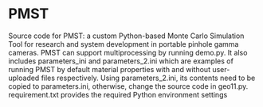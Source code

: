 # PMST
Source code for PMST: a custom Python-based Monte Carlo Simulation Tool for research and system development in portable pinhole gamma cameras.
PMST can support multiprocessing by running demo.py. It also includes parameters_ini and parameters_2.ini which are examples of running PMST by default material properties with and without user-uploaded files respectively. Using parameters_2.ini, its contents need to be copied to parameters.ini, otherwise, change the source code in geo11.py. 
requirement.txt provides the required Python environment settings
